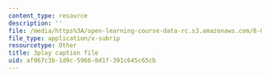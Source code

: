 ```yaml
---
content_type: resource
description: ''
file: /media/https%3A/open-learning-course-data-rc.s3.amazonaws.com/8-04-quantum-physics-i-spring-2016/af067c3b1d9c59668d1f391c645c65cb_xmjvqbYvY9o.vtt
file_type: application/x-subrip
resourcetype: Other
title: 3play caption file
uid: af067c3b-1d9c-5966-8d1f-391c645c65cb
---
```

